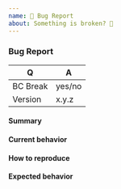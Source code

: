 ```yaml
---
name: 🐞 Bug Report
about: Something is broken? 🔨
---
```


### Bug Report

<!-- Fill in the relevant information below to help triage your issue. -->

|    Q        |   A
|------------ | ------
| BC Break    | yes/no
| Version     | x.y.z

#### Summary

<!-- Provide a summary desciribing the problem you are experiencing. -->

#### Current behavior

<!-- What is the current (buggy) behavior? -->

#### How to reproduce

<!--
Provide steps to reproduce the bug.
If possible, also add a code snippet with relevant configuration, mappings, etc.
Adding a failing Unit or Functional Test would help us a lot - you can submit one in a Pull Request separately, referencing this bug report.
-->

#### Expected behavior

<!-- What was the expected (correct) behavior? -->
